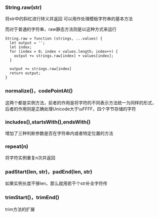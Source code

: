 ### String.raw(str)
将str中的斜杠进行转义并返回
可以用作处理模板字符串的基本方法

而对于普通的字符串，raw静态方法则是以这种方式来运行
```
String.raw = function (strings, ...values) {
  let output = '';
  let index;
  for (index = 0; index < values.length; index++) {
    output += strings.raw[index] + values[index];
  }

  output += strings.raw[index]
  return output;
}
```

### normalize()，codePointAt()
这两个都是实例方法，前者的作用是将字符的不同表示方法统一为同样的形式，
后者的作用则是正确处理Unicode大于\uFFFF，四个字节存储的字符

### includes(),startsWith(),endsWith()
增加了三种判断参数是否在字符串内或者特定位置的方法

### repeat(n)
将字符实例重复n次并返回

### padStart(len, str)，padEnd(len, str)
如果实例长度不够len，那么就用若干个str补全字符传

### trimStart()，trimEnd()
trim方法的扩展